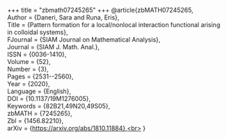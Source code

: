 +++
title = "zbmath07245265"
+++
@article{zbMATH07245265,<br>
  Author = {Daneri, Sara and Runa, Eris},<br>
  Title = {Pattern formation for a local/nonlocal interaction functional arising<br>
           in colloidal systems},<br>
  FJournal = {SIAM Journal on Mathematical Analysis},<br>
  Journal = {SIAM J. Math. Anal.},<br>
  ISSN = {0036-1410},<br>
  Volume = {52},<br>
  Number = {3},<br>
  Pages = {2531--2560},<br>
  Year = {2020},<br>
  Language = {English},<br>
  DOI = {10.1137/19M1276005},<br>
  Keywords = {82B21,49N20,49S05},<br>
  zbMATH = {7245265},<br>
  Zbl = {1456.82210},<br>
  arXiv = {https://arxiv.org/abs/1810.11884},<br>
}
